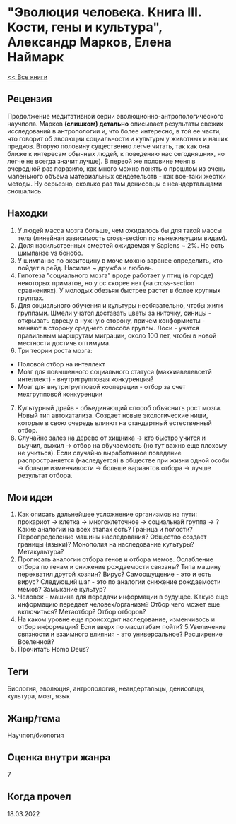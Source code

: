 # "Эволюция человека. Книга III. Кости, гены и культура", Александр Марков, Елена Наймарк

[<< Все книги](../README.md)

## Рецензия

Продолжение медитативной серии эволюционно-антропологического научпопа. Марков **(слишком) детально** описывает результаты свежих исследований в антропологии и, что более интересно, в той ее части, что говорит об эволюции социальности и культуры у животных и наших предков. Вторую половину существенно легче читать, так как она ближе к интересам обычных людей, к поведению нас сегодняшних, но легче не всегда значит лучше). В первой же половине меня в очередной раз поразило, как много можно понять о прошлом из очень маленького объема материальных свидетельств - как все-таки жестки методы. Ну серьезно, сколько раз там денисовцы с неандертальцами сношались.

## Находки

1. У людей масса мозга больше, чем ожидалось бы для такой массы тела (линейная зависимость cross-section по нынеживущим видам).
2. Доля насильственных смертей ожидаемая у Sapiens ~ 2%. Но есть шимпанзе vs бонобо.
3. У шимпанзе по окситоцину в моче можно заранее определить, кто пойдет в рейд. Насилие ~ дружба и любовь.
4. Гипотеза "социального мозга" вроде работает у птиц (в городе) некоторых приматов, но у ос скорее нет (на cross-section сравнениях). У молодых обезьян быстрее растет в более крупных группах.
5. Для социального обучения и культуры необязательно, чтобы жили группами. Шмели учатся доставать цветы за ниточку, синицы - открывать дврецу в нужную сторону, причем конформисты - меняют в сторону среднего способа группы. Лоси - учатся правильным маршрутам миграции, около 100 лет, чтобы в новой местности достичь оптимума.
6. Три теории роста мозга: 
  * Половой отбор на интеллект
  * Мозг для повышенного социального статуса (маккиавелевсетй интеллект) - внутригрупповая конкуренция?
  * Мозг для внутригрупповой кооперации - отбор за счет мехгрупповой конкуренции
7. Культурный драйв - объединяющий способ объяснить рост мозга. Новый тип автокатализа. Создает новые экологические ниши, которые в свою очередь влияют на стандартный естественный отбор.
8. Случайно залез на  дерево от хищника -> кто быстро учится и выучил, выжил -> отбор на обучаемость (но тут важно еще плохому не учиться). Если случайно выработанное поведение распространяется (наследуется) в обществе при жизни одной особи -> больше изменчивости -> больше  вариантов отбора -> лучше результат отбора.


## Мои идеи

1. Как описать дальнейшее усложнение организмов на пути: прокариот -> клетка -> многоклеточное -> социальнай группа -> ? Какие аналогии на всех этапах есть? Граница и полости? Переопределение машины наследования? Общество создает границы (языки)? Монополия на наследование культуры? Метакультура?
2. Прописать аналогии отбора генов и отбора мемов. Ослабление отбора по генам и снижение рождаемости связаны? Типа машину перехватил другой хозяин? Вирус? Самоощущение - это и есть вирус? Следующий шаг - это по аналогии снижение рождаемости мемов? Замыкание культур?
3. Человек - машина для передачи информации в будущее. Какую еще информацию передает человек/организм? Отбор чего может еще включиться? Метаотбор? Отбор отборов?
4. На каком уровне еще происходит наследование, изменчивось и отбор информации? Если вверх по масштабам пойти?
5.Увеличение связности и взаимного влияния - это универсальное? Расширение Вселенной?
6. Прочитать Homo Deus?


## Теги

Биология, эволюция, антропология, неандертальцы, денисовцы, культура, мозг, язык

## Жанр/тема

Научпоп/биология

## Оценка внутри жанра

7

## Когда прочел

18.03.2022
